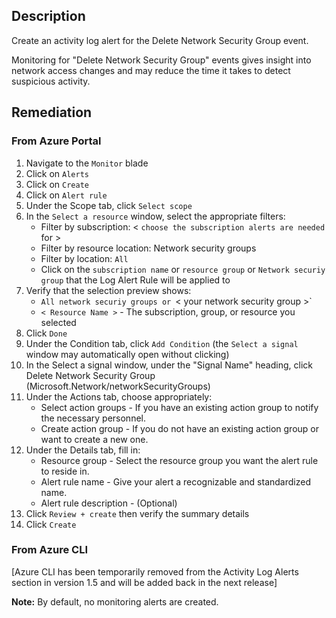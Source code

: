 ## Description

Create an activity log alert for the Delete Network Security Group event.

Monitoring for "Delete Network Security Group" events gives insight into network access changes and may reduce the time it takes to detect suspicious activity.

## Remediation

### From Azure Portal

  1. Navigate to the `Monitor` blade
  2. Click on `Alerts`
  3. Click on `Create`
  4. Click on `Alert rule`
  5. Under the Scope tab, click `Select scope`
  6. In the `Select a resource` window, select the appropriate filters:
      - Filter by subscription: < `choose the subscription alerts are needed` for >
      - Filter by resource location: Network security groups
      - Filter by location: `All`
      - Click on the `subscription name` or `resource group` or `Network securiy group` that the Log Alert Rule will be applied to
  7. Verify that the selection preview shows:
      - `All network securiy groups or `< your network security group >`
      - `< Resource Name >` - The subscription, group, or resource you selected
  8. Click `Done`
  9. Under the Condition tab, click `Add Condition` (the `Select a signal` window may automatically open without clicking)
  10. In the Select a signal window, under the "Signal Name" heading, click Delete Network Security Group (Microsoft.Network/networkSecurityGroups)
  11. Under the Actions tab, choose appropriately:
      - Select action groups - If you have an existing action group to notify the necessary personnel.
      - Create action group - If you do not have an existing action group or want to create a new one.
  12. Under the Details tab, fill in:
      -  Resource group - Select the resource group you want the alert rule to reside in.
      - Alert rule name - Give your alert a recognizable and standardized name.
      - Alert rule description - (Optional)
  13. Click `Review + create` then verify the summary details
  14. Click `Create`

### From Azure CLI

[Azure CLI has been temporarily removed from the Activity Log Alerts section in version 1.5 and will be added back in the next release]

**Note:** By default, no monitoring alerts are created.